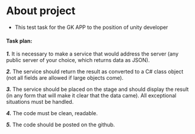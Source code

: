 # About project

* This test task for the GK APP to the position of unity developer

#### Task plan:

___1.___ It is necessary to make a service that would address the server (any public server of your choice, which returns data as JSON).

___2.___ The service should return the result as converted to a C# class object (not all fields are allowed if large objects come).

___3.___ The service should be placed on the stage and should display the result (in any form that will make it clear that the data came). All exceptional situations must be handled.

___4.___ The code must be clean, readable.

___5.___ The code should be posted on the github.
